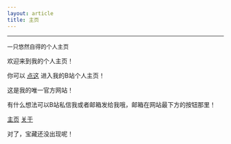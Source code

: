 ```yaml
---
layout: article
title: 主页
---
```


-----

<span style="font-size: small;">一只悠然自得的个人主页</span>

欢迎来到我的个人主页！

你可以 [点这](https://space.bilibili.com/3493140812008017) 进入我的B站个人主页！

这是我的唯一官方网站！


有什么想法可以B站私信我或者邮箱发给我哦，邮箱在网站最下方的按钮那里！



[主页](a-youranzide.github.io/) 
[关于](a-youranzide.github.io/qbout.html) 


对了，宝藏还没出现呢！
